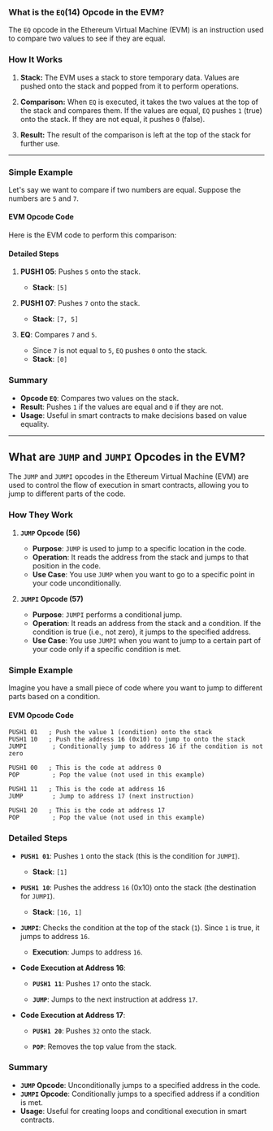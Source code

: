 ### What is the `EQ`(14) Opcode in the EVM?

The `EQ` opcode in the Ethereum Virtual Machine (EVM) is an instruction used to compare two values to see if they are equal.

### How It Works

1. **Stack:** The EVM uses a stack to store temporary data. Values are pushed onto the stack and popped from it to perform operations.

2. **Comparison:** When `EQ` is executed, it takes the two values at the top of the stack and compares them. If the values are equal, `EQ` pushes `1` (true) onto the stack. If they are not equal, it pushes `0` (false).

3. **Result:** The result of the comparison is left at the top of the stack for further use.

---

### Simple Example

Let's say we want to compare if two numbers are equal. Suppose the numbers are `5` and `7`.

#### EVM Opcode Code

Here is the EVM code to perform this comparison:

#### Detailed Steps

1. **PUSH1 05**: Pushes `5` onto the stack.
   - **Stack**: `[5]`
   
2. **PUSH1 07**: Pushes `7` onto the stack.
   - **Stack**: `[7, 5]`
   
3. **EQ**: Compares `7` and `5`.
   - Since `7` is not equal to `5`, `EQ` pushes `0` onto the stack.
   - **Stack**: `[0]`

### Summary

- **Opcode `EQ`**: Compares two values on the stack.
- **Result**: Pushes `1` if the values are equal and `0` if they are not.
- **Usage**: Useful in smart contracts to make decisions based on value equality.

---

## What are `JUMP` and `JUMPI` Opcodes in the EVM?

The `JUMP` and `JUMPI` opcodes in the Ethereum Virtual Machine (EVM) are used to control the flow of execution in smart contracts, allowing you to jump to different parts of the code.

### How They Work

1. **`JUMP` Opcode (56)**
   - **Purpose**: `JUMP` is used to jump to a specific location in the code.
   - **Operation**: It reads the address from the stack and jumps to that position in the code.
   - **Use Case**: You use `JUMP` when you want to go to a specific point in your code unconditionally.

2. **`JUMPI` Opcode (57)**
   - **Purpose**: `JUMPI` performs a conditional jump.
   - **Operation**: It reads an address from the stack and a condition. If the condition is true (i.e., not zero), it jumps to the specified address.
   - **Use Case**: You use `JUMPI` when you want to jump to a certain part of your code only if a specific condition is met.

### Simple Example

Imagine you have a small piece of code where you want to jump to different parts based on a condition.

#### EVM Opcode Code

```solidity
PUSH1 01   ; Push the value 1 (condition) onto the stack
PUSH1 10   ; Push the address 16 (0x10) to jump to onto the stack
JUMPI       ; Conditionally jump to address 16 if the condition is not zero

PUSH1 00   ; This is the code at address 0
POP         ; Pop the value (not used in this example)

PUSH1 11   ; This is the code at address 16
JUMP        ; Jump to address 17 (next instruction)

PUSH1 20   ; This is the code at address 17
POP         ; Pop the value (not used in this example)
```
### Detailed Steps

- **`PUSH1 01`**: Pushes `1` onto the stack (this is the condition for `JUMPI`).

  - **Stack**: `[1]`

- **`PUSH1 10`**: Pushes the address `16` (0x10) onto the stack (the destination for `JUMPI`).

  - **Stack**: `[16, 1]`

- **`JUMPI`**: Checks the condition at the top of the stack (`1`). Since `1` is true, it jumps to address `16`.

  - **Execution**: Jumps to address `16`.

- **Code Execution at Address 16**:

  - **`PUSH1 11`**: Pushes `17` onto the stack.
  
  - **`JUMP`**: Jumps to the next instruction at address `17`.

- **Code Execution at Address 17**:

  - **`PUSH1 20`**: Pushes `32` onto the stack.
  
  - **`POP`**: Removes the top value from the stack.

### Summary

- **`JUMP` Opcode**: Unconditionally jumps to a specified address in the code.
- **`JUMPI` Opcode**: Conditionally jumps to a specified address if a condition is met.
- **Usage**: Useful for creating loops and conditional execution in smart contracts.
